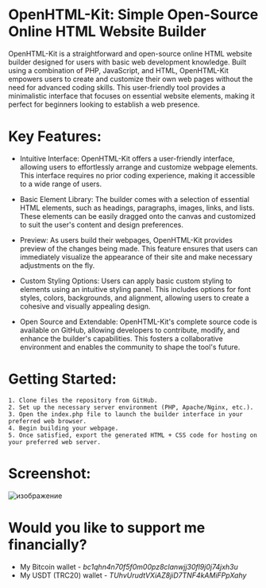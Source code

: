 # OpenHTML-Kit: Simple Open-Source Online HTML Website Builder

OpenHTML-Kit is a straightforward and open-source online HTML website builder designed for users with basic web development knowledge. Built using a combination of PHP, JavaScript, and HTML, OpenHTML-Kit empowers users to create and customize their own web pages without the need for advanced coding skills. This user-friendly tool provides a minimalistic interface that focuses on essential website elements, making it perfect for beginners looking to establish a web presence.

# Key Features:

- Intuitive Interface: OpenHTML-Kit offers a user-friendly interface, allowing users to effortlessly arrange and customize webpage elements. This interface requires no prior coding experience, making it accessible to a wide range of users.

- Basic Element Library: The builder comes with a selection of essential HTML elements, such as headings, paragraphs, images, links, and lists. These elements can be easily dragged onto the canvas and customized to suit the user's content and design preferences.

- Preview: As users build their webpages, OpenHTML-Kit provides preview of the changes being made. This feature ensures that users can immediately visualize the appearance of their site and make necessary adjustments on the fly.

- Custom Styling Options: Users can apply basic custom styling to elements using an intuitive styling panel. This includes options for font styles, colors, backgrounds, and alignment, allowing users to create a cohesive and visually appealing design.

- Open Source and Extendable: OpenHTML-Kit's complete source code is available on GitHub, allowing developers to contribute, modify, and enhance the builder's capabilities. This fosters a collaborative environment and enables the community to shape the tool's future.

# Getting Started:

    1. Clone files the repository from GitHub.
    2. Set up the necessary server environment (PHP, Apache/Nginx, etc.).
    3. Open the index.php file to launch the builder interface in your preferred web browser.
    4. Begin building your webpage.
    5. Once satisfied, export the generated HTML + CSS code for hosting on your preferred web server.

# Screenshot:
![изображение](https://github.com/SocolSRT/OpenHTML-Kit/assets/55624740/7f086a69-f406-462b-8f7e-c1b22733702f)

# Would you like to support me financially?
* My Bitcoin wallet - *bc1qhn4n70f5f0m00pz8clanwjj30fl9j0j74jxh3u*
* My USDT (TRC20) wallet - *TUhvUrudtVXiAZ8jiD7TNF4kAMiFPpXahy*
